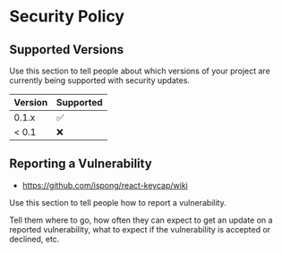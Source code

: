 # Security Policy

## Supported Versions

Use this section to tell people about which versions of your project are
currently being supported with security updates.

| Version | Supported          |
| ------- | ------------------ |
| 0.1.x   | :white_check_mark: |
| < 0.1   | :x:                |

## Reporting a Vulnerability

- https://github.com/ispong/react-keycap/wiki

Use this section to tell people how to report a vulnerability.

Tell them where to go, how often they can expect to get an update on a
reported vulnerability, what to expect if the vulnerability is accepted or
declined, etc.